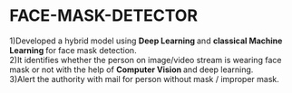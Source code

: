 # FACE-MASK-DETECTOR
1)Developed a hybrid model using <b> Deep Learning </b> and <b> classical Machine Learning </b> for face mask detection.<br />
2)It identifies whether the person on image/video stream is wearing face mask or not with the help of <b> Computer Vision </b> and deep learning. <br />
3)Alert the authority with mail for person without mask / improper mask.
